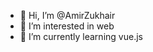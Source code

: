 - 👋 Hi, I’m @AmirZukhair
- 👀 I’m interested in web
- 🌱 I’m currently learning vue.js

<!---
AmirZukhair/AmirZukhair is a ✨ special ✨ repository because its `README.md` (this file) appears on your GitHub profile.
You can click the Preview link to take a look at your changes.
--->
